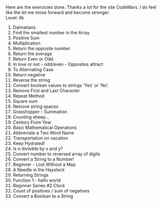 Here are the exercicies done. Thanks a lot for the site CodeWars. I do feel like the let me move forward and become stronger.  
Level: 8k
1. Dalmatians
2. Find the smallest number in the Array
3. Positive Sum
4. Multiplication
5. Return the opposite number
6. Return the average
7. Return Even or Odd
8. In love or not - odd/even - Opposites attract
9. To Alternating Case
10. Return negative
11. Reverse the string
12. Convert boolean values to strings 'Yes' or 'No'.
13. Remove First and Last Character
14. Repeat Method
15. Square sum
16. Remove string spaces
17. Grasshopper - Summation
18. Counting sheep...
19. Century From Year
20. Basic Mathematical Operations
21. Abbreviate a Two Word Name
22. Transportation on vacation
23. Keep Hydrated!
24. Is n divisible by x and y?
25. Convert number to reversed array of digits
26. Convert a String to a Number!
27. Beginner - Lost Without a Map
28. A Needle in the Haystack
29. Returning Strings
30. Function 1 - hello world
31. Beginner Series #2 Clock
32. Count of positives / sum of negatives
33. Convert a Boolean to a String